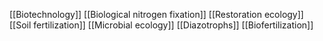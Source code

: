 [[Biotechnology]]
[[Biological nitrogen fixation]]
[[Restoration ecology]]
[[Soil fertilization]]
[[Microbial ecology]]
[[Diazotrophs]]
[[Biofertilization]]
